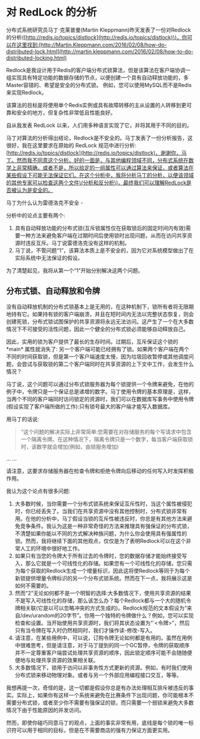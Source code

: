 # 对 RedLock 的分析

分布式系统研究员马丁·克莱普曼\(Martin Kleppmann\)昨天发表了一份对Redlock的分析\([http://redis.io/topics/distlock](http://redis.io/topics/distlock)\)，你可以在这里找到:[http://Martin.Kleppmann.com/2016/02/08/how-do-distributed-lock.html](http://martin.kleppmann.com/2016/02/08/how-to-do-distributed-locking.html)

Redlock是我设计用于Redis的客户端分布式锁算法，但是该算法在客户端协调一组实现具有特定功能的数据存储的节点，以便创建一个具有自动释放功能的，多Master容错的、希望是安全的分布式锁。 例如，您可以使用MySQL而不是Redis来实现Redlock。

该算法的目标是将使用单个Redis实例或具有故障转移的主从设置的人转移到更可靠和安全的地方，但复杂性非常低且性能良好。

自从我发表 RedLock 以来，人们用多种语言实现了它，并将其用于不同的目的。

马丁对算法的分析得出结论，Redlock是不安全的。马丁发表了一份分析报告，这很好，我在这里要求在原始的 RedLock 规范中进行分析:[http://redis.io/topics/distlock](http://redis.io/topics/distlock)，谢谢你，马丁。然而我不同意这个分析。好的一面是，与其他编程领域不同，分布式系统在数学上非常精确，或者不是，所以给定的一组属性可以通过算法来保证，或者算法在某些假设下可能无法保证它们。在这个分析中，我将分析马丁的分析，以便该领域的其他专家可以检查这两个文件\(分析和反分析\)，最终我们可以理解RedLock是否被认为是安全的。

马丁为什么认为雷德洛克不安全 -

分析中的论点主要有两个:

1. 具有自动释放功能的分布式锁\(互斥锁属性仅在获取锁后的固定时间内有效\)需要一种方法来避免客户端在过期时间后使用锁时出现问题，从而在访问共享资源时违反互斥。马丁说雷德洛克没有这样的机制。
2. 马丁说，不管问题“1”，该算法本质上是不安全的，因为它对系统模型做出了在实际系统中无法保证的假设。

为了清楚起见，我将从第一个“1”开始分别解决这两个问题。

## 分布式锁、自动释放和令牌

没有自动释放机制的分布式锁基本上是无用的，在这种机制下，锁所有者将无限期地持有它。如果持有锁的客户端崩溃，并且在短时间内无法以完整状态恢复，则会创建死锁，分布式锁试图保护的共享资源将永远无法访问。这产生了一个在大多数情况下不可接受的活性问题，因此一个健全的分布式锁必须能够自动释放自己。

因此，实用的锁为客户提供了最长的生存时间。过期后，互斥保证这个锁的 \*main\* 属性就消失了: 
另一个客户端可能已经拥有了锁。如果两个客户端在两个不同的时间获取锁，但是第一个客户端速度太慢，因为垃圾回收暂停或其他调度问题，会尝试与获取锁的第二个客户端同时在共享资源的上下文中工作，会发生什么情况？

马丁说，这个问题可以通过分布式锁服务器为每个锁提供一个令牌来避免，在他的例子中，令牌只是一个保证总是递增的数字。马丁使用令牌的基本原理是，这样，当两个不同的客户端同时访问锁定的资源时，我们可以在数据库写事务中使用令牌\(假设实现了客户端所做的工作\):只有锁号最大的客户端才能写入数据库。

用马丁的话说:

> “这个问题的解决实际上非常简单:您需要在对存储服务的每个写请求中包含一个隔离令牌。在这种情况下，隔离令牌只是一个数字，每当客户端获取锁时，该数字就会增加\(例如，由锁服务增加\)

... ...

请注意，这要求存储服务器在检查令牌和拒绝令牌向后移动的任何写入时发挥积极作用。

我认为这个论点有很多问题:

1. 大多数时候，当你需要一个分布式锁系统来保证互斥性时，当这个属性被侵犯时，你已经丢失了。当我们在共享资源中没有其他控制时，分布式锁非常有用。在他的分析中，马丁假设当锁的互斥性被违反时，你总是有其他方法来避免竞争条件。我认为这是一种非常奇怪的方法来推理具有强保证的分布式锁，不清楚如果你能以不同的方式解决种族问题，为什么你会使用具有强属性的锁。然而，我将继续下面的其他观点，仅仅是为了表明Redlock可以在这个非常人工的环境中很好地工作。
2. 如果只有当您的令牌大于所有过去的令牌时，您的数据存储才能始终接受写入，那么它就是一个可线性化的存储。如果您有一个可线性化的存储，您只需为每个获取的Redlock生成一个增量标识，因此这将使Redlock等同于为每个新锁提供增量令牌标识的另一个分布式锁系统。然而在下一点，我将展示这是如何不需要的。
3. 然而“2”无论如何都不是一个明智的选择:大多数情况下，使用共享资源的结果不是写入可线性化的存储，那么该怎么办？每个Redlock都与一个大的随机令牌相关联(它是以可以忽略冲突的方式生成的)。Redlock规范的文本假设为“来自/dev/urandom的20字节”。你用一个独特的令牌做什么？例如，您可以实现检查和设置。当开始使用共享资源时，我们将其状态设置为“`&lt;令牌&gt;”，然后只有当令牌在写入时仍然相同时，我们才操作读-修改-写入。
4. 请注意，在某些用例中，可以说，订购令牌无论如何都是有用的。虽然在用例中很难思考，但是请注意，对于马丁提到的同一个GC暂停，令牌的获取顺序并不一定尊重客户端尝试处理共享资源的顺序，因此锁定顺序可能不会随随便便地与处理共享资源的效果相关联。
5. 大多数情况下，锁用于访问以非事务性方式更新的资源。例如，有时我们使用分布式锁来移动物理对象。或者与另一个外部应用编程接口交互，等等。

我想再提一次，奇怪的是，这一切都是假设你总是有办法处理相互排斥被违反的事实。实际上，如果你有这样一个系统来避免在比赛条件下出现问题，你可能根本不需要分布式锁，或者至少你不需要有强保证的锁，而只需要一个弱锁来避免大多数情况下由于性能原因的并发访问。

然而，即使你碰巧同意马丁的观点，上面的事实非常有用，底线是每个锁的唯一标识符可以用于相同的目标，但是在不需要商店的强有力保证方面更实用。
